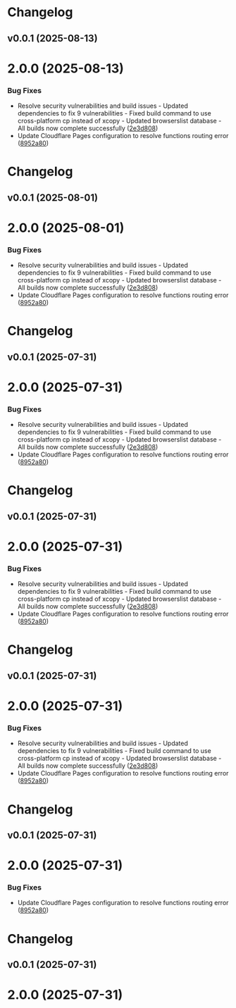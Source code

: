 # Changelog

## v0.0.1 (2025-08-13)
# 2.0.0 (2025-08-13)


### Bug Fixes

* Resolve security vulnerabilities and build issues - Updated dependencies to fix 9 vulnerabilities - Fixed build command to use cross-platform cp instead of xcopy - Updated browserslist database - All builds now complete successfully ([2e3d808](https://github.com/amarcoder01/finalsitedeployment1246/commit/2e3d8089cf8527d26c939415b089e2e2f1a6cb53))
* Update Cloudflare Pages configuration to resolve functions routing error ([8952a80](https://github.com/amarcoder01/finalsitedeployment1246/commit/8952a80cbd63c655696123fe12c8487b4ae1e51b))
# Changelog

## v0.0.1 (2025-08-01)
# 2.0.0 (2025-08-01)


### Bug Fixes

* Resolve security vulnerabilities and build issues - Updated dependencies to fix 9 vulnerabilities - Fixed build command to use cross-platform cp instead of xcopy - Updated browserslist database - All builds now complete successfully ([2e3d808](https://github.com/amarcoder01/sjpeedtestaplicationdp/commit/2e3d8089cf8527d26c939415b089e2e2f1a6cb53))
* Update Cloudflare Pages configuration to resolve functions routing error ([8952a80](https://github.com/amarcoder01/sjpeedtestaplicationdp/commit/8952a80cbd63c655696123fe12c8487b4ae1e51b))
# Changelog

## v0.0.1 (2025-07-31)
# 2.0.0 (2025-07-31)


### Bug Fixes

* Resolve security vulnerabilities and build issues - Updated dependencies to fix 9 vulnerabilities - Fixed build command to use cross-platform cp instead of xcopy - Updated browserslist database - All builds now complete successfully ([2e3d808](https://github.com/amarcoder01/cloudflerdeploy/commit/2e3d8089cf8527d26c939415b089e2e2f1a6cb53))
* Update Cloudflare Pages configuration to resolve functions routing error ([8952a80](https://github.com/amarcoder01/cloudflerdeploy/commit/8952a80cbd63c655696123fe12c8487b4ae1e51b))
# Changelog

## v0.0.1 (2025-07-31)
# 2.0.0 (2025-07-31)


### Bug Fixes

* Resolve security vulnerabilities and build issues - Updated dependencies to fix 9 vulnerabilities - Fixed build command to use cross-platform cp instead of xcopy - Updated browserslist database - All builds now complete successfully ([2e3d808](https://github.com/amardev01/speedfinal/commit/2e3d8089cf8527d26c939415b089e2e2f1a6cb53))
* Update Cloudflare Pages configuration to resolve functions routing error ([8952a80](https://github.com/amardev01/speedfinal/commit/8952a80cbd63c655696123fe12c8487b4ae1e51b))
# Changelog

## v0.0.1 (2025-07-31)
# 2.0.0 (2025-07-31)


### Bug Fixes

* Resolve security vulnerabilities and build issues - Updated dependencies to fix 9 vulnerabilities - Fixed build command to use cross-platform cp instead of xcopy - Updated browserslist database - All builds now complete successfully ([2e3d808](https://github.com/amardev01/speedfinal/commit/2e3d8089cf8527d26c939415b089e2e2f1a6cb53))
* Update Cloudflare Pages configuration to resolve functions routing error ([8952a80](https://github.com/amardev01/speedfinal/commit/8952a80cbd63c655696123fe12c8487b4ae1e51b))
# Changelog

## v0.0.1 (2025-07-31)
# 2.0.0 (2025-07-31)


### Bug Fixes

* Update Cloudflare Pages configuration to resolve functions routing error ([8952a80](https://github.com/amardev01/speedfinal/commit/8952a80cbd63c655696123fe12c8487b4ae1e51b))
# Changelog

## v0.0.1 (2025-07-31)
# 2.0.0 (2025-07-31)
